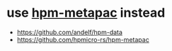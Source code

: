 # use [hpm-metapac](https://crates.io/crates/hpm-metapac) instead


- https://github.com/andelf/hpm-data
- https://github.com/hpmicro-rs/hpm-metapac

